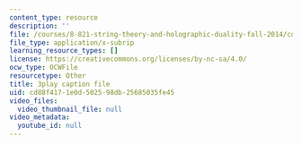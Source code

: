 ```yaml
---
content_type: resource
description: ''
file: /courses/8-821-string-theory-and-holographic-duality-fall-2014/cd88f4171e0d502598db25685035fe45_LTEtH1gzwoE.vtt
file_type: application/x-subrip
learning_resource_types: []
license: https://creativecommons.org/licenses/by-nc-sa/4.0/
ocw_type: OCWFile
resourcetype: Other
title: 3play caption file
uid: cd88f417-1e0d-5025-98db-25685035fe45
video_files:
  video_thumbnail_file: null
video_metadata:
  youtube_id: null
---
```

